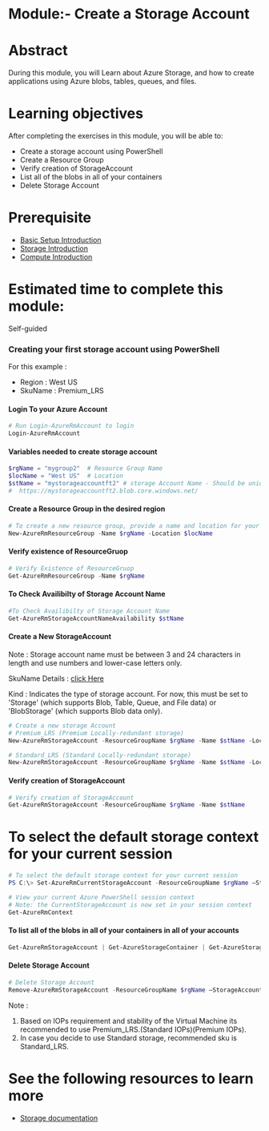 # Module:- Create a Storage Account

# Abstract

During this module, you will Learn about Azure Storage, and how to create applications using Azure blobs, tables, queues, and files.

# Learning objectives
After completing the exercises in this module, you will be able to:
* Create a storage account using PowerShell
* Create a Resource Group
* Verify creation of StorageAccount
* List all of the blobs in all of your containers
* Delete Storage Account

# Prerequisite 
* [Basic Setup Introduction](https://github.com/Azure/onboarding-guidance/blob/master/windows/Module%200/L2-SetupIntro.md)
* [Storage Introduction](https://github.com/Azure/onboarding-guidance/blob/master/windows/Module%20I/L1-StorageIntro.md)
* [Compute Introduction](https://github.com/Azure/onboarding-guidance/blob/master/windows/Module%20II/L1-ComputeIntro.md)

# Estimated time to complete this module:
Self-guided

### Creating your first storage account using PowerShell
For this example  :
* Region : West US
* SkuName : Premium_LRS

#### Login To your Azure Account
```PowerShell
# Run Login-AzureRmAccount to login
Login-AzureRmAccount
```

#### Variables needed to create storage account
```PowerShell
$rgName = "mygroup2"  # Resource Group Name
$locName = "West US"  # Location
$stName = "mystorageaccountft2" # storage Account Name - Should be unique across Azure Infrastructure
#  https://mystorageaccountft2.blob.core.windows.net/
```

#### Create a Resource Group in the desired region
```PowerShell
# To create a new resource group, provide a name and location for your resource group.
New-AzureRmResourceGroup -Name $rgName -Location $locName

```
#### Verify existence of ResourceGruop
```PowerShell
# Verify Existence of ResourceGruop
Get-AzureRmResourceGroup -Name $rgName

```
#### To Check Availibilty of Storage Account Name
```PowerShell
#To Check Availibilty of Storage Account Name
Get-AzureRmStorageAccountNameAvailability $stName

```
#### Create a New StorageAccount
Note : Storage account name must be between 3 and 24 characters in length and use numbers and lower-case letters only.

SkuName Details : [click Here](https://msdn.microsoft.com/en-us/library/azure/mt712701.aspx)

Kind : Indicates the type of storage account. For now, this must be set to 'Storage' (which supports Blob, Table, Queue, and File data) or 'BlobStorage' (which supports Blob data only).

```PowerShell
# Create a new storage Account
# Premium_LRS (Premium Locally-redundant storage)
New-AzureRmStorageAccount -ResourceGroupName $rgName -Name $stName -Location $locName -SkuName "Premium_LRS" -Kind "Storage" -Verbose

# Standard_LRS (Standard Locally-redundant storage)
New-AzureRmStorageAccount -ResourceGroupName $rgName -Name $stName -Location $locName -SkuName "Standard_LRS" -Kind "Storage" -Verbose

```
#### Verify creation of StorageAccount
```PowerShell
# Verify creation of StorageAccount
Get-AzureRmStorageAccount -ResourceGroupName $rgName -Name $stName
```
# To select the default storage context for your current session
```PowerShell
# To select the default storage context for your current session
PS C:\> Set-AzureRmCurrentStorageAccount -ResourceGroupName $rgName –StorageAccountName $stName

# View your current Azure PowerShell session context
# Note: the CurrentStorageAccount is now set in your session context
Get-AzureRmContext
```

#### To list all of the blobs in all of your containers in all of your accounts
```PowerShell
Get-AzureRmStorageAccount | Get-AzureStorageContainer | Get-AzureStorageBlob
```


#### Delete Storage Account
```PowerShell
# Delete Storage Account
Remove-AzureRmStorageAccount -ResourceGroupName $rgName –StorageAccountName $stName -Verbose

```
Note :

1. Based on IOPs requirement and stability of the Virtual Machine its recommended to use Premium_LRS.(Standard IOPs)(Premium IOPs).
2. In case you decide to use Standard storage, recommended sku is Standard_LRS.


# See the following resources to learn more
* [Storage documentation](https://azure.microsoft.com/en-us/documentation/services/storage/)
